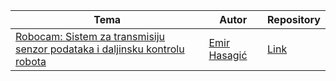 <table>
    <thead>
        <tr>
            <th>Tema</th>
            <th>Autor</th>
            <th>Repository</th>
        </tr>
    </thead>
    <tbody>
        <tr>
            <td><a href="#">Robocam: Sistem za transmisiju senzor podataka i daljinsku kontrolu robota</a></td>
            <td><a href="https://github.com/emirhasa">Emir Hasagić</a></td>
            <td><a href="https://github.com/emirhasa/Robocam-FullSolution">Link</a></td>
        </tr>
    </tbody>
<table>
